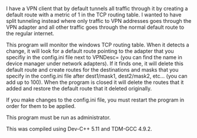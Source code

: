 I have a VPN client that by default tunnels all traffic through it by creating a default route with a metric of 1 in the TCP routing table. I wanted to have split tunneling instead where only traffic to VPN addresses goes through the VPN adapter and all other traffic goes through the normal default route to the regular internet.

This program will monitor the windows TCP routing table. When it detects a change, it will look for a default route pointing to the adapter that you specifiy in the config.ini file next to VPNDesc= (you can find the name in device manager under network adapters). If it finds one, it will delete this default route and create routes for the destinations and masks that you specify in the config.ini file after dest1/mask1, dest2/mask2, etc... (you can add up to 100). When the program is closed it will delete the routes that it added and restore the default route that it deleted originally.

If you make changes to the config.ini file, you must restart the program in order for them to be applied.

This program must be run as administrator.

This was compiled using Dev-C++ 5.11 and TDM-GCC 4.9.2.
